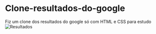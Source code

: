 # Clone-resultados-do-google
Fiz um clone dos resultados do google só com HTML e CSS para estudo
![Resultados](https://github.com/EliaxZen/Clone-resultados-do-google/assets/132005740/a042cc9b-c467-4f25-83e7-4749fc9a85f2)
